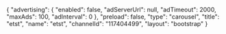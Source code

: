 {
    "advertising": {
        "enabled": false,
        "adServerUrl": null,
        "adTimeout": 2000,
        "maxAds": 100,
        "adInterval": 0
    },
    "preload": false,
    "type": "carousel",
    "title": "etst",
    "name": "etst",
    "channelId": "117404499",
    "layout": "bootstrap"
}